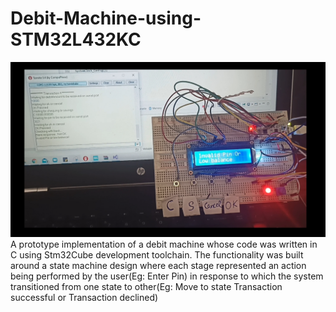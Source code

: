 # Debit-Machine-using-STM32L432KC
![image](https://github.com/Tez01/Debit-Machine-using-STM32L432KC/blob/master/debit.png)
A prototype implementation of a debit machine whose code was written in C using Stm32Cube development toolchain. The functionality was built around a state machine design where each stage represented an action being performed by the user(Eg: Enter Pin) in response to which the system transitioned from one state to other(Eg: Move to state Transaction successful or Transaction declined)
